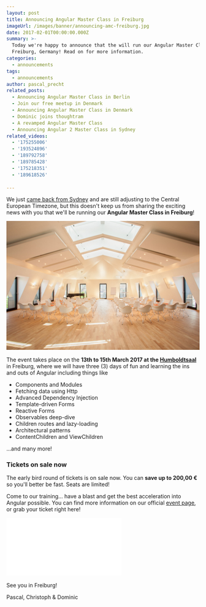 ```yaml
---
layout: post
title: Announcing Angular Master Class in Freiburg
imageUrl: /images/banner/announcing-amc-freiburg.jpg
date: 2017-02-01T00:00:00.000Z
summary: >-
  Today we're happy to announce that the will run our Angular Master Class in
  Freiburg, Germany! Read on for more information.
categories:
  - announcements
tags:
  - announcements
author: pascal_precht
related_posts:
  - Announcing Angular Master Class in Berlin
  - Join our free meetup in Denmark
  - Announcing Angular Master Class in Denmark
  - Dominic joins thoughtram
  - A revamped Angular Master Class
  - Announcing Angular 2 Master Class in Sydney
related_videos:
  - '175255006'
  - '193524896'
  - '189792758'
  - '189785428'
  - '175218351'
  - '189618526'

---
```


We just [came back from Sydney](/announcements/2016/10/30/announcing-angular-2-master-class-in-sydney.html) and are still adjusting to the Central European Timezone, but this doesn't keep us from sharing the exciting news with you that we'll be running our **Angular Master Class in Freiburg**!

<img src="/images/humboldtsaal.jpg" alt="Humboldtsaal Freiburg">

The event takes place on the **13th to 15th March 2017 at the [Humboldtsaal](http://www.humboldtsaal.de/)** in Freiburg, where we will have three (3) days of fun and learning the ins and outs of Angular including things like

- Components and Modules
- Fetching data using Http
- Advanced Dependency Injection
- Template-driven Forms
- Reactive Forms
- Observables deep-dive
- Children routes and lazy-loading
- Architectural patterns
- ContentChildren and ViewChildren

...and many more!

### Tickets on sale now

The early bird round of tickets is on sale now. You can **save up to 200,00 €** so you'll better be fast. Seats are limited!

Come to our training... have a blast and get the best acceleration into Angular possible. You can find more information on our official [event page](https://www.eventbrite.de/e/angular-master-class-freiburg-tickets-31634972053?ref=etckt), or grab your ticket right here!

<iframe  src="//eventbrite.de/tickets-external?eid=31634972053&ref=etckt" frameborder="0" vspace="0" hspace="0" marginheight="5" marginwidth="5" scrolling="auto" allowtransparency="true"></iframe>

See you in Freiburg!

Pascal, Christoph & Dominic


